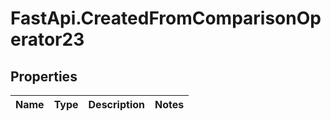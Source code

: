 # FastApi.CreatedFromComparisonOperator23

## Properties
Name | Type | Description | Notes
------------ | ------------- | ------------- | -------------
